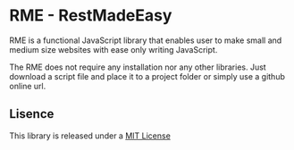 RME - RestMadeEasy
======

RME is a functional JavaScript library that enables user to make small and medium size websites with ease only writing 
JavaScript. 

The RME does not require any installation nor any other libraries. Just download a script file and place it to a project
folder or simply use a github online url. 

Lisence
-----
This library is released under a [MIT License](../blob/master/LICENCE)
